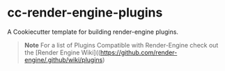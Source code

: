 # cc-render-engine-plugins
A Cookiecutter template for building render-engine plugins.

> **Note**
> For a list of Plugins Compatible with Render-Engine check out the [Render Engine Wiki]((https://github.com/render-engine/.github/wiki/plugins)
